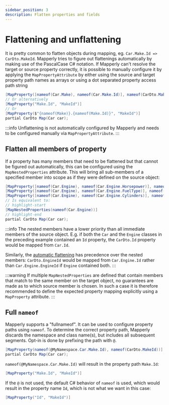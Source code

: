 ```yaml
---
sidebar_position: 3
description: Flatten properties and fields
---
```


# Flattening and unflattening

It is pretty common to flatten objects during mapping, eg. `Car.Make.Id => CarDto.MakeId`.
Mapperly tries to figure out flattenings automatically by making use of the PascalCase C# notation.
If Mapperly can't resolve the target or source property correctly, it is possible to manually configure it by applying the `MapPropertyAttribute`
by either using the source and target property path names as arrays or using a dot separated property access path string

```csharp
[MapProperty([nameof(Car.Make), nameof(Car.Make.Id)], nameof(CarDto.MakeId))]
// Or alternatively
[MapProperty("Make.Id", "MakeId")]
// Or
[MapProperty($"{nameof(Make)}.{nameof(Make.Id)}", "MakeId")]
partial CarDto Map(Car car);
```

:::info
Unflattening is not automatically configured by Mapperly and needs to be configured manually via `MapPropertyAttribute`.
:::

## Flatten all members of property

If a property has many members that need to be flattened but that cannot be figured out automatically, this can be configured using the `MapNestedProperties` attribute.
This will bring all sub-members of a specified member into scope as if they were defined on the source object:

```csharp
[MapProperty([nameof(Car.Engine), nameof(Car.Engine.Horsepower)], nameof(CarDto.Horsepower))]
[MapProperty([nameof(Car.Engine), nameof(Car.Engine.FuelType)], nameof(CarDto.FuelType))]
[MapProperty([nameof(Car.Engine), nameof(Car.Engine.Cylinders)], nameof(CarDto.Cylinders))]
// Is equivalent to:
// highlight-start
[MapNestedProperties(nameof(Car.Engine))]
// highlight-end
partial CarDto Map(Car car);
```

:::info
The nested members have a lower priority than all immediate members of the source object.
E.g. if both the `Car` and the `Engine` classes in the preceding example contained an `Id` property, the `CarDto.Id` property would be mapped from `Car.Id`.

Similarly, the [automatic flattening](#flattening-and-unflattening) has precedence over the nested members:
`CarDto.EngineId` would be mapped from `Car.Engine.Id` rather than `Car.Engine.EngineId` if `Engine` contained both.
:::

:::warning
If multiple `MapNestedProperties` are defined that contain members that match to the same member on the target object, no guarantees are made as to which source member is chosen.
In such a case it is therefore recommended to define the expected property mapping explicitly using a `MapProperty` attribute.
:::

## Full `nameof`

Mapperly supports a "fullnameof".
It can be used to configure property paths using `nameof`.
To determine the correct property path,
Mapperly discards the namespace and class name(s),
but includes all subsequent segments.
Opt-in is done by prefixing the path with `@`.

```csharp
[MapProperty(nameof(@MyNamespace.Car.Make.Id), nameof(CarDto.MakeId))]
partial CarDto Map(Car car);
```

`nameof(@MyNamespace.Car.Make.Id)` will result in the property path `Make.Id`:

```csharp
[MapProperty("Make.Id", "MakeId")]
```

If the `@` is not used, the default C# behavior of `nameof` is used,
which would result in the property name `Id`, which is not what we want in this case:

```csharp
[MapProperty("Id", "MakeId")]
```
